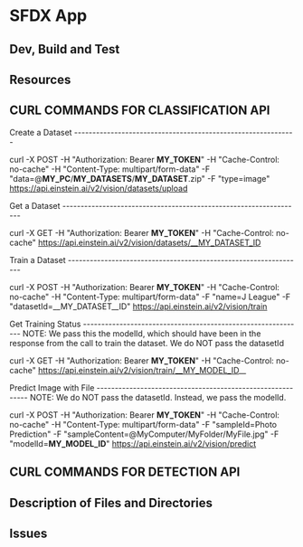 # SFDX  App

## Dev, Build and Test


## Resources

## CURL COMMANDS FOR CLASSIFICATION API
Create a Dataset -------------------------------------------------------------

curl -X POST -H "Authorization: Bearer __MY_TOKEN__" -H "Cache-Control: no-cache" -H "Content-Type: multipart/form-data" -F "data=@__MY_PC__/__MY_DATASETS__/__MY_DATASET__.zip" -F "type=image"  https://api.einstein.ai/v2/vision/datasets/upload


Get a Dataset ------------------------------------------------------------------

curl -X GET -H "Authorization: Bearer __MY_TOKEN__" -H "Cache-Control: no-cache" https://api.einstein.ai/v2/vision/datasets/__MY_DATASET_ID


Train a Dataset -----------------------------------------------------------------

curl -X POST -H "Authorization: Bearer __MY_TOKEN__" -H "Cache-Control: no-cache" -H "Content-Type: multipart/form-data" -F "name=J League" -F "datasetId=__MY_DATASET__ID" https://api.einstein.ai/v2/vision/train


Get Training Status -------------------------------------------------------------
NOTE: We pass this the modelId, which should have been in the response from the call to train the dataset. We do NOT pass the datasetId

curl -X GET -H "Authorization: Bearer __MY_TOKEN__" -H "Cache-Control: no-cache" https://api.einstein.ai/v2/vision/train/__MY_MODEL_ID__


Predict Image with File -----------------------------------------------------------
NOTE: We do NOT pass the datasetId. Instead, we pass the modelId.

curl -X POST -H "Authorization: Bearer __MY_TOKEN__" -H "Cache-Control: no-cache" -H "Content-Type: multipart/form-data" -F "sampleId=Photo Prediction"  -F "sampleContent=@MyComputer/MyFolder/MyFile.jpg" -F "modelId=__MY_MODEL_ID__" https://api.einstein.ai/v2/vision/predict

## CURL COMMANDS FOR DETECTION API

## Description of Files and Directories


## Issues


